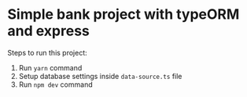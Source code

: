# Simple bank project with typeORM and express

Steps to run this project:

1. Run `yarn` command
2. Setup database settings inside `data-source.ts` file
3. Run `npm dev` command
